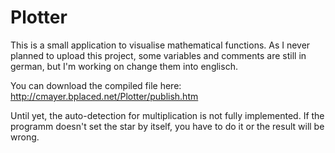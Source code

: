 # Plotter
This is a small application to visualise mathematical functions.
As I never planned to upload this project, some variables and comments are still in german, but I'm working on change them into englisch.

You can download the compiled file here: http://cmayer.bplaced.net/Plotter/publish.htm

Until yet, the auto-detection for multiplication is not fully implemented.
If the programm doesn't set the star by itself, you have to do it or the result will be wrong.

